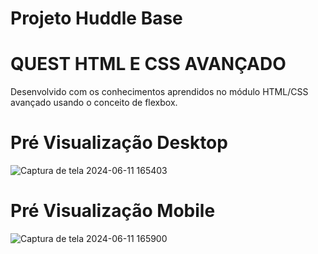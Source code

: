 # Projeto Huddle Base
# QUEST HTML E CSS AVANÇADO 
Desenvolvido  com os conhecimentos aprendidos no módulo HTML/CSS avançado usando o conceito de flexbox.
# Pré Visualização Desktop
![Captura de tela 2024-06-11 165403](https://github.com/josianegullo/projeto-huddle-base/assets/110640893/fce8abed-a81f-4169-8dc5-b2c0f35b81e8)

# Pré Visualização Mobile
![Captura de tela 2024-06-11 165900](https://github.com/josianegullo/projeto-huddle-base/assets/110640893/8d95e133-bb70-45d3-a5d3-d57bfd04a900)


